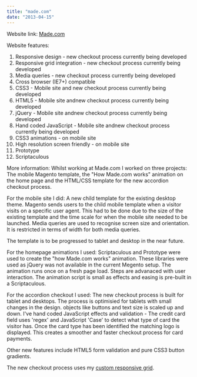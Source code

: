 ```yaml
---
title: "made.com"
date: "2013-04-15"
---
```


Website link: [Made.com](https://www.made.com "www.made.com")

Website features:

1. Responsive design - new checkout process currently being developed
2. Responsive grid integration - new checkout process currently being developed
3. Media queries - new checkout process currently being developed
4. Cross browser (IE7+) compatible
5. CSS3 - Mobile site and new checkout process currently being developed
6. HTML5 - Mobile site andnew checkout process currently being developed
7. jQuery - Mobile site andnew checkout process currently being developed
8. Hand coded JavaScript - Mobile site andnew checkout process currently being developed
9. CSS3 animations - on mobile site
10. High resolution screen friendly - on mobile site
11. Prototype
12. Scriptaculous

More information: Whilst working at Made.com I worked on three projects: The mobile Magento template, the "How Made.com works" animation on the home page and the HTML/CSS template for the new accordion checkout process.

For the mobile site I did: A new child template for the existing desktop theme. Magento sends users to the child mobile template when a visitor visits on a specific user agent. This had to be done due to the size of the existing template and the time scale for when the mobile site needed to be launched. Media queries are used to recognise screen size and orientation. It is restricted in terms of width for both media queries.

The template is to be progressed to tablet and desktop in the near future.

For the homepage animations I used: Scriptaculous and Prototype were used to create the "how Made.com works" animation. These libraries were used as jQuery was not available in the current Megento setup. The animation runs once on a fresh page load. Steps are advanaced with user interaction. The animation script is small as effects and easing is pre-built in a Scriptaculous.

For the accordion checkout I used: The new checkout process is built for tablet and desktops. The process is optimisied for tablets with small changes in the design. objects like buttons and text size is scaled up and down. I've hand coded JavaScript effects and validation - The credit card field uses 'regex' and JavaScript 'Case' to detect what type of card the visitor has. Once the card type has been identified the matching logo is displayed. This creates a smoother and faster checkout process for card payments.

Other new features include HTML5 form validation and pure CSS3 button gradients.

The new checkout process uses my [custom responsive grid](# "My custom responsive grid").

